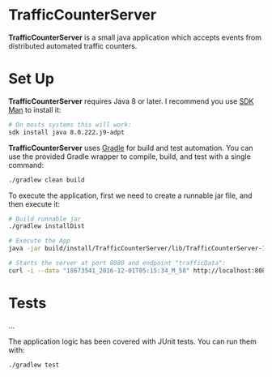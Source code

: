 # TrafficCounterServer

**TrafficCounterServer** is a small java application
which accepts events from distributed automated traffic counters.

# Set Up

**TrafficCounterServer** requires Java 8 or later. I recommend you use
[SDK Man](http://sdkman.io/) to install it:

```bash
# On mosts systems this will work:
sdk install java 8.0.222.j9-adpt
```

**TrafficCounterServer** uses [Gradle](https://gradle.org/) 
for build and test automation. You can use the
provided Gradle wrapper to compile, build, and test with a single command:

```bash
./gradlew clean build
```

To execute the application, first we need to create a
runnable jar file, and then execute it:

```bash
# Build runnable jar
./gradlew installDist

# Execute the App
java -jar build/install/TrafficCounterServer/lib/TrafficCounterServer-1.0.SNAPSHOT.jar

# Starts the server at port 8080 and endpoint "trafficData":
curl -i --data "18673541_2016-12-01T05:15:34_M_58" http://localhost:8080/trafficData
```

# Tests

...

The application logic has been covered with JUnit tests. You can run them
with:

```bash
./gradlew test
```
